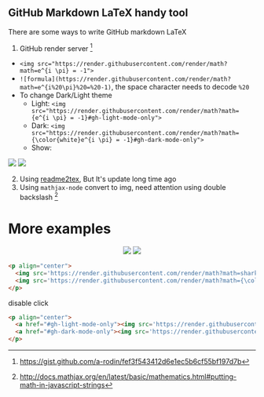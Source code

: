 ## GitHub Markdown LaTeX handy tool

There are some ways to write GitHub markdown LaTeX
1. GitHub render server [^1]
  * `<img src="https://render.githubusercontent.com/render/math?math=e^{i \pi} = -1">`
  * `![formula](https://render.githubusercontent.com/render/math?math=e^{i%20\pi}%20=%20-1)`, the space character needs to decode `%20`
  * To change Dark/Light theme
    * Light: `<img src="https://render.githubusercontent.com/render/math?math={e^{i \pi} = -1}#gh-light-mode-only">`
    * Dark: `<img src="https://render.githubusercontent.com/render/math?math={\color{white}e^{i \pi} = -1}#gh-dark-mode-only">`
    * Show: 
<img src="https://render.githubusercontent.com/render/math?math={e^{i \pi} = -1}#gh-light-mode-only">
<img src="https://render.githubusercontent.com/render/math?math={\color{white}e^{i \pi} = -1}#gh-dark-mode-only">

2. Using [readme2tex](https://github.com/leegao/readme2tex), But It's update long time ago
3. Using `mathjax-node` convert to img, need attention using double backslash [^2]

# More examples

<p align="center">
  <a href="#gh-light-mode-only"><img src='https://render.githubusercontent.com/render/math?math=sharks%20=%20\text{%CF%83}_{family%20=%20\text{%22}sharks\text{%22}}(animals)#gh-light-mode-only'></a>
   <a href="#gh-dark-mode-only"><img src='https://render.githubusercontent.com/render/math?math={\color{white}sharks%20=%20\text{%CF%83}_{family%20=%20\text{%22}sharks\text{%22}}(animals)}#gh-dark-mode-only'></a>
</p>

```html
<p align="center">
  <img src='https://render.githubusercontent.com/render/math?math=sharks%20=%20\text{%CF%83}_{family%20=%20\text{%22}sharks\text{%22}}(animals)#gh-light-mode-only'>
  <img src='https://render.githubusercontent.com/render/math?math={\color{white}sharks%20=%20\text{%CF%83}_{family%20=%20\text{%22}sharks\text{%22}}(animals)}#gh-dark-mode-only'>
</p>
```
disable click
```html
<p align="center">
  <a href="#gh-light-mode-only"><img src='https://render.githubusercontent.com/render/math?math=sharks%20=%20\text{%CF%83}_{family%20=%20\text{%22}sharks\text{%22}}(animals)#gh-light-mode-only'></a>
  <a href="#gh-dark-mode-only"><img src='https://render.githubusercontent.com/render/math?math={\color{white}sharks%20=%20\text{%CF%83}_{family%20=%20\text{%22}sharks\text{%22}}(animals)}#gh-dark-mode-only'></a>
</p>
```






[^1]: https://gist.github.com/a-rodin/fef3f543412d6e1ec5b6cf55bf197d7b
[^2]: http://docs.mathjax.org/en/latest/basic/mathematics.html#putting-math-in-javascript-strings